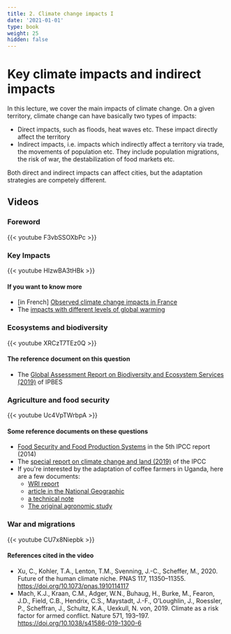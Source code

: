 ```yaml
---
title: 2. Climate change impacts I
date: '2021-01-01'
type: book
weight: 25
hidden: false
---
```

# Key climate impacts and indirect impacts

<!--more-->

In this lecture, we cover the main impacts of climate change. On a given territory, climate change can have basically two types of impacts:
- Direct impacts, such as floods, heat waves etc. These impact directly affect the territory
- Indirect impacts, i.e. impacts which indirectly affect a territory via trade, the movements of population etc. They include population migrations, the risk of war, the destabilization of food markets etc.

Both direct and indirect impacts can affect cities, but the adaptation strategies are competely different. 

## Videos

### Foreword
{{< youtube F3vbSSOXbPc >}}
 
### Key Impacts  
{{< youtube HIzwBA3tHBk >}}

#### If you want to know more
- [in French] [Observed climate change impacts in France](https://www.ecologie.gouv.fr/sites/default/files/ONERC_Brochure_impacts_en_France_PDF_WEB.pdf)
- The [impacts with different levels of global warming](https://interactive.carbonbrief.org/impacts-climate-change-one-point-five-degrees-two-degrees/?utm_source=web&utm_campaign=Redirect#)

### Ecosystems and biodiversity  
{{< youtube XRCzT7TEz0Q >}}

#### The reference document on this question
- The [Global Assessment Report on Biodiversity and Ecosystem Services (2019)](https://ipbes.net/global-assessment) of IPBES

### Agriculture and food security
{{< youtube Uc4VpTWrbpA >}}

#### Some reference documents on these questions
- [Food Security and Food Production Systems](https://www.ipcc.ch/site/assets/uploads/2018/02/WGIIAR5-Chap7_FINAL.pdf) in the 5th IPCC report (2014)
- The [special report on climate change and land (2019)](https://www.ipcc.ch/srccl/) of the IPCC
- If you're interested by the adaptation of coffee farmers in Uganda, here are a few documents:
  - [WRI report](https://www.wri.org/insights/ugandas-coffee-farmers-show-theres-no-one-size-fits-all-solution-climate-change-adaptation)
  - [article in the National Geographic](https://www.nationalgeographic.com/science/article/climate-change-drought-uganda-coffee)
  - [a technical note](https://www.sustaincoffee.org/assets/resources/Uganda_CountryProfile_Climate_Coffee_6-12.pdf)
  - [The original agronomic study](ttps://www.researchgate.net/publication/263725702_The_Impact_of_Climate_Change_on_Coffee_in_Uganda_Lessons_from_a_case_study_in_the_Rwenzori_Mountains)

### War and migrations
{{< youtube CU7x8Niepbk >}}

#### References cited in the video
- Xu, C., Kohler, T.A., Lenton, T.M., Svenning, J.-C., Scheffer, M., 2020. Future of the human climate niche. PNAS 117, 11350–11355. https://doi.org/10.1073/pnas.1910114117
- Mach, K.J., Kraan, C.M., Adger, W.N., Buhaug, H., Burke, M., Fearon, J.D., Field, C.B., Hendrix, C.S., Maystadt, J.-F., O’Loughlin, J., Roessler, P., Scheffran, J., Schultz, K.A., Uexkull, N. von, 2019. Climate as a risk factor for armed conflict. Nature 571, 193–197. https://doi.org/10.1038/s41586-019-1300-6








